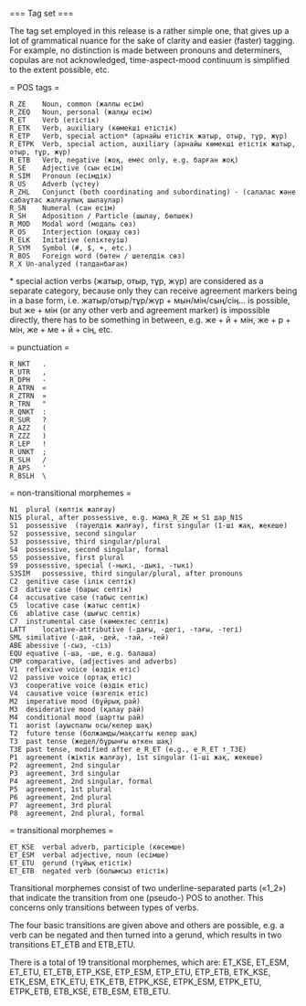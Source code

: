 === Tag set ===


The tag set employed in this release is a rather simple one, that gives up a lot of grammatical nuance for the sake of clarity and easier (faster) tagging. For example, no distinction is made between pronouns and determiners, copulas are not acknowledged, time-aspect-mood continuum is simplified to the extent possible, etc.


= POS tags =
```
R_ZE	Noun, common (жалпы есім)
R_ZEQ	Noun, personal (жалқы есім)
R_ET	Verb (етістік)
R_ETK	Verb, auxiliary (көмекші етістік)
R_ETP	Verb, special action* (арнайы етістік жатыр, отыр, тұр, жүр)
R_ETPK	Verb, special action, auxiliary (арнайы көмекші етістік жатыр, отыр, тұр, жүр)
R_ETB	Verb, negative (жоқ, емес only, e.g. барған жоқ)
R_SE	Adjective (сын есім)
R_SIM	Pronoun (есімдік)
R_US	Adverb (үстеу)
R_ZHL	Conjunct (both coordinating and subordinating) - (салалас және сабаұтас жалғаулық шылаулар)
R_SN	Numeral (сан есім)
R_SH	Adposition / Particle (шылау, бөлшек)
R_MOD	Modal word (модаль сөз)
R_OS	Interjection (оқшау сөз)
R_ELK	Imitative (еліктеуіш)
R_SYM	Symbol (#, $, +, etc.)
R_BOS	Foreign word (бөтен / шетелдік сөз)
R_X	Un-analyzed (талданбаған)
```
\* special action verbs (жатыр, отыр, тұр, жүр) are considered as a separate category, because only they can receive agreement markers being in a base form, i.e. жатыр/отыр/тұр/жүр + мын/мін/сың/сің... is possible, but же + мін (or any other verb and agreement marker) is impossible directly, there has to be something in between, e.g. же + й + мін, же + р + мін, же + ме + й + сің, etc.


= punctuation =
```
R_NKT	.
R_UTR	,
R_DPH	-
R_ATRN	«
R_ZTRN	»
R_TRN	"
R_QNKT	:
R_SUR	?
R_AZZ	(
R_ZZZ	)
R_LEP	!
R_UNKT	;
R_SLH	/
R_APS	'
R_BSLH	\
```

= non-transitional morphemes =
```
N1	plural (көптік жалғау)
N1S	plural, after possessive, e.g. мама_R_ZE м_S1 дар_N1S
S1	possessive  (тәуелдік жалғау), first singular (1-ші жақ, жекеше)
S2	possessive, second singular
S3	possessive, third singular/plural
S4	possessive, second singular, formal
S5	possessive, first plural
S9	possessive, special (-ныкі, -дыкі, -тыкі)
S3SIM	possessive, third singular/plural, after pronouns
C2	genitive case (ілік септік)
C3	dative case (барыс септік)
C4	accusative case (табыс септік)
C5	locative case (жатыс септік)
C6	ablative case (шығыс септік)
C7	instrumental case (көмектес септік)
LATT	locative-attributive (-дағы, -дегі, -тағы, -тегі)
SML	similative (-дай, -дей, -тай, -тей)
ABE	abessive (-сыз, -сіз)
EQU	equative (-ша, -ше, e.g. балаша)
CMP	comparative, (adjectives and adverbs)
V1	reflexive voice (өздік етіс)
V2	passive voice (ортақ етіс)
V3	cooperative voice (өздік етіс)
V4	causative voice (өзгелік етіс)
M2	imperative mood (бұйрық рай)
M3	desiderative mood (қалау рай)
M4	conditional mood (шартты рай)
T1	aorist (ауыспалы осы/келер шақ)
T2	future tense (болжамды/мақсатты келер шақ)
T3	past tense (жедел/бұрынғы өткен шақ)
T3E	past tense, modified after е_R_ET (e.g., е_R_ET т_T3E)
P1	agreement (жіктік жалғау), 1st singular (1-ші жақ, жекеше)
P2	agreement, 2nd singular
P3	agreement, 3rd singular
P4	agreement, 2nd singular, formal
P5	agreement, 1st plural
P6	agreement, 2nd plural
P7	agreement, 3rd plural
P8	agreement, 2nd plural, formal
```

= transitional morphemes =
```
ET_KSE	verbal adverb, participle (көсемше)
ET_ESM	verbal adjective, noun (есімше)
ET_ETU	gerund (тұйық етістік)
ET_ETB	negated verb (болымсыз етістік)
```

Transitional morphemes consist of two underline-separated parts («1_2») that indicate the transition from one (pseudo-) POS to another.
This concerns only transitions between types of verbs.

The four basic transitions are given above and others are possible, e.g. a verb can be negated and then turned into a gerund, which results in two transitions ET_ETB and ETB_ETU.

There is a total of 19 transitional morphemes, which are: ET_KSE, ET_ESM, ET_ETU, ET_ETB, ETP_KSE, ETP_ESM, ETP_ETU, ETP_ETB, ETK_KSE, ETK_ESM, ETK_ETU, ETK_ETB, ETPK_KSE, ETPK_ESM, ETPK_ETU, ETPK_ETB, ETB_KSE, ETB_ESM, ETB_ETU.
